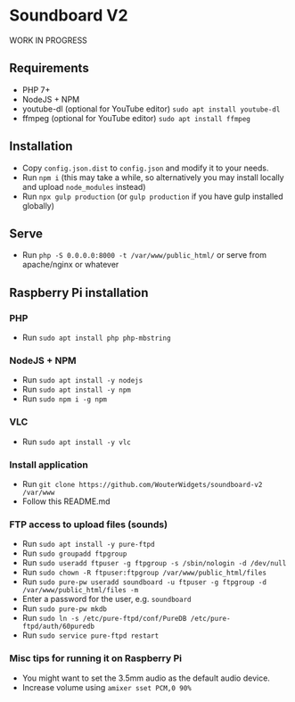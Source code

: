 Soundboard V2
=============
WORK IN PROGRESS

Requirements
------------
- PHP 7+
- NodeJS + NPM
- youtube-dl (optional for YouTube editor) `sudo apt install youtube-dl`
- ffmpeg (optional for YouTube editor) `sudo apt install ffmpeg`

Installation
------------
- Copy `config.json.dist` to `config.json` and modify it to your needs.
- Run `npm i` (this may take a while, so alternatively you may install locally and upload `node_modules` instead)
- Run `npx gulp production` (or `gulp production` if you have gulp installed globally)

Serve
-----
- Run `php -S 0.0.0.0:8000 -t /var/www/public_html/` or serve from apache/nginx or whatever

Raspberry Pi installation
-------------------------

### PHP
- Run `sudo apt install php php-mbstring`

### NodeJS + NPM
- Run `sudo apt install -y nodejs`
- Run `sudo apt install -y npm`
- Run `sudo npm i -g npm`

### VLC
- Run `sudo apt install -y vlc`

### Install application
- Run `git clone https://github.com/WouterWidgets/soundboard-v2 /var/www`
- Follow this README.md

### FTP access to upload files (sounds)
- Run `sudo apt install -y pure-ftpd`
- Run `sudo groupadd ftpgroup`
- Run `sudo useradd ftpuser -g ftpgroup -s /sbin/nologin -d /dev/null`
- Run `sudo chown -R ftpuser:ftpgroup /var/www/public_html/files`
- Run `sudo pure-pw useradd soundboard -u ftpuser -g ftpgroup -d /var/www/public_html/files -m`
- Enter a password for the user, e.g. `soundboard`
- Run `sudo pure-pw mkdb`
- Run `sudo ln -s /etc/pure-ftpd/conf/PureDB /etc/pure-ftpd/auth/60puredb`
- Run `sudo service pure-ftpd restart`

### Misc tips for running it on Raspberry Pi
- You might want to set the 3.5mm audio as the default audio device.
- Increase volume using `amixer sset PCM,0 90%`
